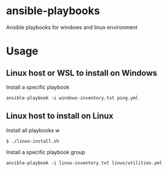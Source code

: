 # ansible-playbooks

Ansible playbooks for windows and linux environment

# Usage

## Linux host or WSL to install on Windows

Install a specific playbook
```
ansible-playbook -i windows-inventory.txt ping.yml
```

## Linux host to install on Linux

Install all playbooks w
```
$ ./linux-install.sh
```

Install a specific playbook group
```
ansible-playbook -i linux-inventory.txt linux/utilities.yml
```
